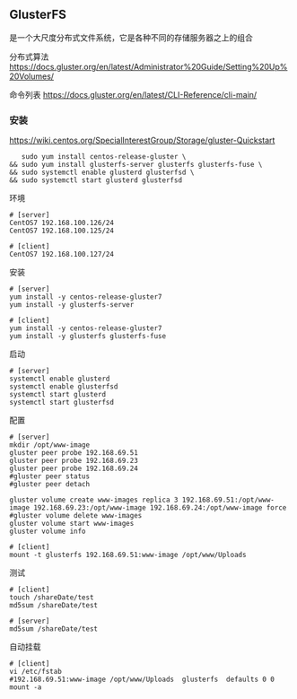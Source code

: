 ## GlusterFS

是一个大尺度分布式文件系统，它是各种不同的存储服务器之上的组合

分布式算法 <https://docs.gluster.org/en/latest/Administrator%20Guide/Setting%20Up%20Volumes/>

命令列表 <https://docs.gluster.org/en/latest/CLI-Reference/cli-main/>



### 安装

<https://wiki.centos.org/SpecialInterestGroup/Storage/gluster-Quickstart>

```shell
   sudo yum install centos-release-gluster \
&& sudo yum install glusterfs-server glusterfs glusterfs-fuse \
&& sudo systemctl enable glusterd glusterfsd \
&& sudo systemctl start glusterd glusterfsd
```



环境

```
# [server]
CentOS7 192.168.100.126/24
CentOS7 192.168.100.125/24

# [client]
CentOS7 192.168.100.127/24
```

安装

```shell
# [server]
yum install -y centos-release-gluster7
yum install -y glusterfs-server

# [client]
yum install -y centos-release-gluster7
yum install -y glusterfs glusterfs-fuse
```

启动

```shell
# [server]
systemctl enable glusterd
systemctl enable glusterfsd
systemctl start glusterd
systemctl start glusterfsd
```

配置

```shell
# [server]
mkdir /opt/www-image
gluster peer probe 192.168.69.51
gluster peer probe 192.168.69.23
gluster peer probe 192.168.69.24
#gluster peer status
#gluster peer detach

gluster volume create www-images replica 3 192.168.69.51:/opt/www-image 192.168.69.23:/opt/www-image 192.168.69.24:/opt/www-image force
#gluster volume delete www-images
gluster volume start www-images
gluster volume info

# [client]
mount -t glusterfs 192.168.69.51:www-image /opt/www/Uploads
```

测试

```shell
# [client]
touch /shareDate/test
md5sum /shareDate/test

# [server]
md5sum /shareDate/test
```

自动挂载

```shell
# [client]
vi /etc/fstab
#192.168.69.51:www-image /opt/www/Uploads  glusterfs  defaults 0 0
mount -a
```


